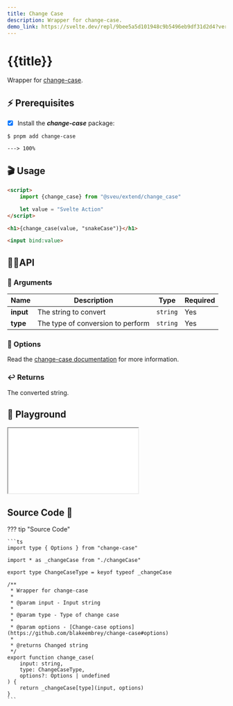 ```yaml
---
title: Change Case
description: Wrapper for change-case. 
demo_link: https://svelte.dev/repl/9bee5a5d101948c9b5496eb9df31d2d4?version=3.52.0
---
```


# {{title}}

Wrapper for [change-case](https://github.com/blakeembrey/change-case).

## ⚡️ Prerequisites

- [x] Install the ***change-case*** package:

<div class="termy">

```console
$ pnpm add change-case

---> 100%
```

</div>

## 🎬 Usage

```html
<script>
    import {change_case} from "@sveu/extend/change_case"

    let value = "Svelte Action"
</script>

<h1>{change_case(value, "snakeCase")}</h1>

<input bind:value>

```

## 👩‍💻API

### 👻 Arguments

| Name        | Description                          | Type                          | Required |
| ----------- | ------------------------------------ | ----------------------------- | -------- |
| **input**   | The string to convert                | `string`                      | Yes      |
| **type**    | The type of conversion to perform    | `string`                      | Yes      |

### 🙈 Options

Read the [change-case documentation](https://github.com/blakeembrey/change-case#options) for more information.

### ↩️ Returns

The converted string.

## 🧪 Playground

<iframe class="h-120 w-full" src="{{demo_link}}"></iframe>


## Source Code 👀

??? tip "Source Code"

    ```ts
    import type { Options } from "change-case"

    import * as _changeCase from "./changeCase"

    export type ChangeCaseType = keyof typeof _changeCase

    /**
     * Wrapper for change-case
     *
     * @param input - Input string
     *
     * @param type - Type of change case
     *
     * @param options - [Change-case options](https://github.com/blakeembrey/change-case#options)
     *
     * @returns Changed string
     */
    export function change_case(
        input: string,
        type: ChangeCaseType,
        options?: Options | undefined
    ) {
        return _changeCase[type](input, options)
    }
    ```
